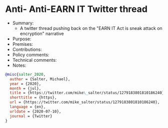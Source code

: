 # Anti- Anti-EARN IT Twitter thread

- Summary:
  - A twitter thread pushing back on the "EARN IT Act is sneak attack on encryption" narrative
- Purpose:
- Premises:
- Contributions:
- Policy comments:
- Technical comments:
- Notes:

```bib
@misc{salter_2020,
  author = {Salter, Michael},
  year = {2020},
  month = {jul},
  title = {https://twitter.com/mike\_salter/status/1279183801810186240},
  shorttitle = {https},
  url = {https://twitter.com/mike_salter/status/1279183801810186240},
  language = {en},
  urldate = {2020-07-10},
  journal = {Twitter}
}
```
